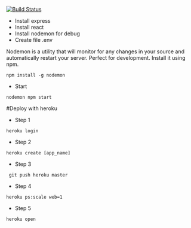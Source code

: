 [![Build Status](https://travis-ci.org/anhnt0212/react-node.svg?branch=master)](https://travis-ci.org/anhnt0212/react-node)
* Install express
* Install react
* Install nodemon for debug
* Create file .env  

 Nodemon is a utility that will monitor for any changes in your source and automatically restart your server. Perfect for development. Install it using npm.
 
`npm install -g nodemon`

* Start

 `nodemon npm start`

#Deploy with heroku
* Step 1

 `heroku login`

 * Step 2
 
 `heroku create [app_name]`
 
 * Step 3
 
 ` git push heroku master`
 
 * Step 4
 
 `heroku ps:scale web=1`
 
 * Step 5
 
 `heroku open`
